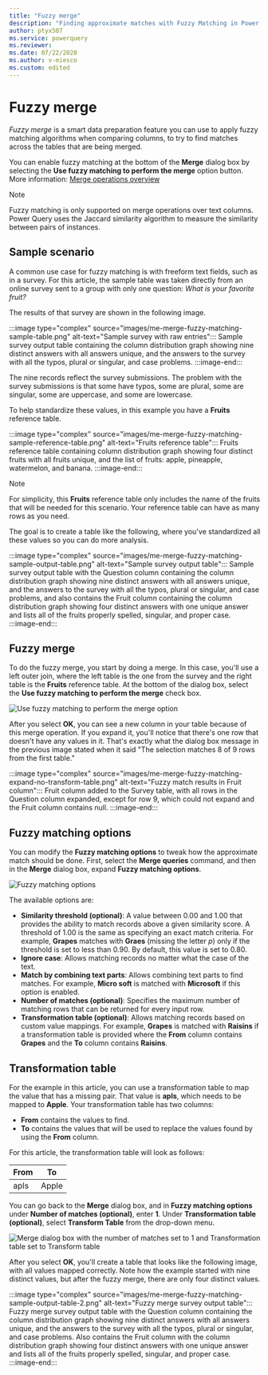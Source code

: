 ```yaml
---
title: "Fuzzy merge"
description: "Finding approximate matches with Fuzzy Matching in Power Query's merge operations"
author: ptyx507
ms.service: powerquery
ms.reviewer: 
ms.date: 07/22/2020
ms.author: v-miesco
ms.custom: edited
---
```


# Fuzzy merge

*Fuzzy merge* is a smart data preparation feature you can use to apply fuzzy matching algorithms when comparing columns, to try to find matches across the tables that are being merged. 

You can enable fuzzy matching at the bottom of the **Merge** dialog box by selecting the **Use fuzzy matching to perform the merge** option button. More information: [Merge operations overview](merge-queries-overview.md)

>[!NOTE]
>Fuzzy matching is only supported on merge operations over text columns. Power Query uses the Jaccard similarity algorithm to measure the similarity between pairs of instances. 

## Sample scenario

A common use case for fuzzy matching is with freeform text fields, such as in a survey. For this article, the sample table was taken directly from an online survey sent to a group with only one question: *What is your favorite fruit?*

The results of that survey are shown in the following image.

:::image type="complex" source="images/me-merge-fuzzy-matching-sample-table.png" alt-text="Sample survey with raw entries":::
   Sample survey output table containing the column distribution graph showing nine distinct answers with all answers unique, and the answers to the survey with all the typos, plural or singular, and case problems.
:::image-end:::

The nine records reflect the survey submissions. The problem with the survey submissions is that some have typos, some are plural, some are singular, some are uppercase, and some are lowercase.

To help standardize these values, in this example you have a **Fruits** reference table.

:::image type="complex" source="images/me-merge-fuzzy-matching-sample-reference-table.png" alt-text="Fruits reference table":::
   Fruits reference table containing column distribution graph showing four distinct fruits with all fruits unique, and the list of fruits: apple, pineapple, watermelon, and banana.
:::image-end:::

>[!NOTE]
>For simplicity, this **Fruits** reference table only includes the name of the fruits that will be needed for this scenario. Your reference table can have as many rows as you need.

The goal is to create a table like the following, where you've standardized all these values so you can do more analysis.

:::image type="complex" source="images/me-merge-fuzzy-matching-sample-output-table.png" alt-text="Sample survey output table":::
   Sample survey output table with the Question column containing the column distribution graph showing nine distinct answers with all answers unique, and the answers to the survey with all the typos, plural or singular, and case problems, and also contains the Fruit column containing the column distribution graph showing four distinct answers with one unique answer and lists all of the fruits properly spelled, singular, and proper case.
:::image-end:::

## Fuzzy merge

To do the fuzzy merge, you start by doing a merge. In this case, you'll use a left outer join, where the left table is the one from the survey and the right table is the **Fruits** reference table. At the bottom of the dialog box, select the **Use fuzzy matching to perform the merge** check box.

![Use fuzzy matching to perform the merge option](images/me-merge-fuzzy-matching-simple-merge-window.png "Use fuzzy matching to perform the merge option")

After you select **OK**, you can see a new column in your table because of this merge operation. If you expand it, you'll notice that there's one row that doesn't have any values in it. That's exactly what the dialog box message in the previous image stated when it said "The selection matches 8 of 9 rows from the first table."

:::image type="complex" source="images/me-merge-fuzzy-matching-expand-no-transform-table.png" alt-text="Fuzzy match results in Fruit column":::
   Fruit column added to the Survey table, with all rows in the Question column expanded, except for row 9, which could not expand and the Fruit column contains null.
:::image-end:::

## Fuzzy matching options

You can modify the **Fuzzy matching options** to tweak how the approximate match should be done. First, select the **Merge queries** command, and then in the **Merge** dialog box, expand **Fuzzy matching options**.

![Fuzzy matching options](images/me-merge-fuzzy-matching-options.png "Fuzzy matching options")

The available options are:

* **Similarity threshold (optional)**: A value between 0.00 and 1.00 that provides the ability to match records above a given similarity score. A threshold of 1.00 is the same as specifying an exact match criteria. For example, **Grapes** matches with **Graes** (missing the letter *p*) only if the threshold is set to less than 0.90. By default, this value is set to 0.80.
* **Ignore case**: Allows matching records no matter what the case of the text.
* **Match by combining text parts**: Allows combining text parts to find matches. For example, **Micro soft** is matched with **Microsoft** if this option is enabled.
* **Number of matches (optional)**: Specifies the maximum number of matching rows that can be returned for every input row.
* **Transformation table (optional)**: Allows matching records based on custom value mappings. For example, **Grapes** is matched with **Raisins** if a transformation table is provided where the **From** column contains **Grapes** and the **To** column contains **Raisins**.

## Transformation table

For the example in this article, you can use a transformation table to map the value that has a missing pair. That value is **apls**, which needs to be mapped to **Apple**. Your transformation table has two columns:

* **From** contains the values to find.
* **To** contains the values that will be used to replace the values found by using the **From** column.

For this article, the transformation table will look as follows:

|From|To|
|---|---|
|apls|Apple|

You can go back to the **Merge** dialog box, and in **Fuzzy matching options** under **Number of matches (optional)**, enter **1**. Under **Transformation table (optional)**, select **Transform Table** from the drop-down menu.

![Merge dialog box with the number of matches set to 1 and Transformation table set to Transform table](images/me-merge-fuzzy-matching-custom-merge-window.png "Merge dialog box with the number of matches set to 1 and Transformation table set to Transform table")

After you select **OK**, you'll create a table that looks like the following image, with all values mapped correctly. Note how the example started with nine distinct values, but after the fuzzy merge, there are only four distinct values.

:::image type="complex" source="images/me-merge-fuzzy-matching-sample-output-table-2.png" alt-text="Fuzzy merge survey output table":::
   Fuzzy merge survey output table with the Question column containing the column distribution graph showing nine distinct answers with all answers unique, and the answers to the survey with all the typos, plural or singular, and case problems. Also contains the Fruit column with the column distribution graph showing four distinct answers with one unique answer and lists all of the fruits properly spelled, singular, and proper case.
:::image-end:::

